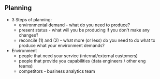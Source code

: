 ## Planning

- 3 Steps of planning:
    - environmental demand - what do you need to produce?
    - present status - what will you be producing if you don't make any changes?
    - reconcile (1) and (2) - what more (or less) do you need to do what to produce what your environment demands?
- Environment
    - people that need your service (internal/external customers)
    - people that provide you capabilities (data engineers / other eng teams)
    - competitors - business analytics team
